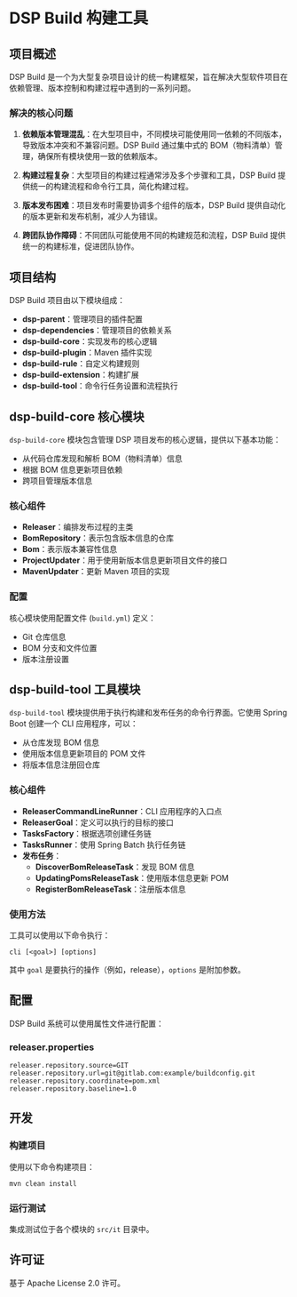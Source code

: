 # DSP Build 构建工具

## 项目概述

DSP Build 是一个为大型复杂项目设计的统一构建框架，旨在解决大型软件项目在依赖管理、版本控制和构建过程中遇到的一系列问题。

### 解决的核心问题

1. **依赖版本管理混乱**：在大型项目中，不同模块可能使用同一依赖的不同版本，导致版本冲突和不兼容问题。DSP Build 通过集中式的 BOM（物料清单）管理，确保所有模块使用一致的依赖版本。

2. **构建过程复杂**：大型项目的构建过程通常涉及多个步骤和工具，DSP Build 提供统一的构建流程和命令行工具，简化构建过程。

3. **版本发布困难**：项目发布时需要协调多个组件的版本，DSP Build 提供自动化的版本更新和发布机制，减少人为错误。

4. **跨团队协作障碍**：不同团队可能使用不同的构建规范和流程，DSP Build 提供统一的构建标准，促进团队协作。

## 项目结构

DSP Build 项目由以下模块组成：

- **dsp-parent**：管理项目的插件配置
- **dsp-dependencies**：管理项目的依赖关系
- **dsp-build-core**：实现发布的核心逻辑
- **dsp-build-plugin**：Maven 插件实现
- **dsp-build-rule**：自定义构建规则
- **dsp-build-extension**：构建扩展
- **dsp-build-tool**：命令行任务设置和流程执行

## dsp-build-core 核心模块

`dsp-build-core` 模块包含管理 DSP 项目发布的核心逻辑，提供以下基本功能：

- 从代码仓库发现和解析 BOM（物料清单）信息
- 根据 BOM 信息更新项目依赖
- 跨项目管理版本信息

### 核心组件

- **Releaser**：编排发布过程的主类
- **BomRepository**：表示包含版本信息的仓库
- **Bom**：表示版本兼容性信息
- **ProjectUpdater**：用于使用新版本信息更新项目文件的接口
- **MavenUpdater**：更新 Maven 项目的实现

### 配置

核心模块使用配置文件 (`build.yml`) 定义：

- Git 仓库信息
- BOM 分支和文件位置
- 版本注册设置

## dsp-build-tool 工具模块

`dsp-build-tool` 模块提供用于执行构建和发布任务的命令行界面。它使用 Spring Boot 创建一个 CLI 应用程序，可以：

- 从仓库发现 BOM 信息
- 使用版本信息更新项目的 POM 文件
- 将版本信息注册回仓库

### 核心组件

- **ReleaserCommandLineRunner**：CLI 应用程序的入口点
- **ReleaserGoal**：定义可以执行的目标的接口
- **TasksFactory**：根据选项创建任务链
- **TasksRunner**：使用 Spring Batch 执行任务链
- **发布任务**：
  - **DiscoverBomReleaseTask**：发现 BOM 信息
  - **UpdatingPomsReleaseTask**：使用版本信息更新 POM
  - **RegisterBomReleaseTask**：注册版本信息

### 使用方法

工具可以使用以下命令执行：

```
cli [<goal>] [options]
```

其中 `goal` 是要执行的操作（例如，release），`options` 是附加参数。

## 配置

DSP Build 系统可以使用属性文件进行配置：

### releaser.properties

```properties
releaser.repository.source=GIT
releaser.repository.url=git@gitlab.com:example/buildconfig.git
releaser.repository.coordinate=pom.xml
releaser.repository.baseline=1.0
```

## 开发

### 构建项目

使用以下命令构建项目：

```bash
mvn clean install
```

### 运行测试

集成测试位于各个模块的 `src/it` 目录中。

## 许可证

基于 Apache License 2.0 许可。
